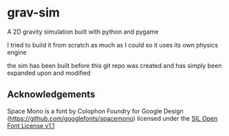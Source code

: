 # grav-sim

A 2D gravity simulation built with python and pygame

I tried to build it from scratch as much as I could so it uses its own physics engine 

the sim has been built before this git repo was created and has simply been expanded upon and modified

## Acknowledgements

Space Mono is a font by Colophon Foundry for Google Design (https://github.com/googlefonts/spacemono) licensed under the [SIL Open Font License v1.1](https://openfontlicense.org/open-font-license-official-text/)